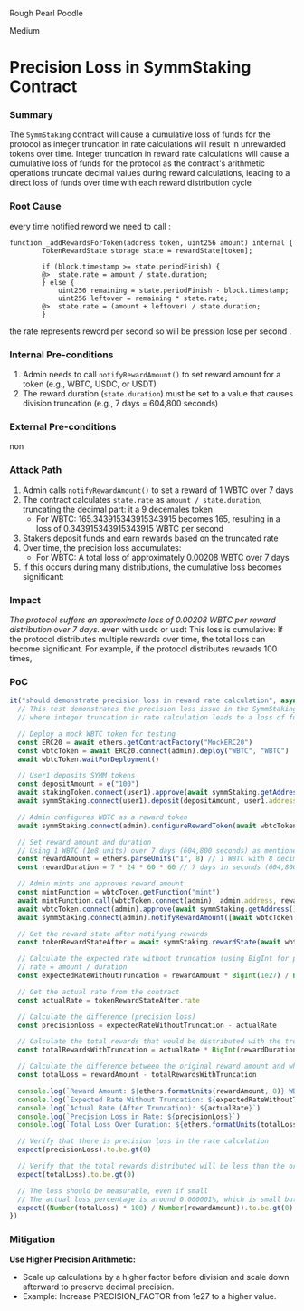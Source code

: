 Rough Pearl Poodle

Medium

# Precision Loss in SymmStaking Contract

### Summary

The `SymmStaking` contract will cause a cumulative loss of funds for the protocol as integer truncation in rate calculations will result in unrewarded tokens over time.
Integer truncation in reward rate calculations will cause a cumulative loss of funds for the protocol as the contract's arithmetic operations truncate decimal values during reward calculations, leading to a direct loss of funds over time with each reward distribution cycle

### Root Cause

every time notified reword we need to call :
```solidity
function _addRewardsForToken(address token, uint256 amount) internal {
		TokenRewardState storage state = rewardState[token];

		if (block.timestamp >= state.periodFinish) {
		@>	state.rate = amount / state.duration;
		} else {
			uint256 remaining = state.periodFinish - block.timestamp;
			uint256 leftover = remaining * state.rate;
		@>	state.rate = (amount + leftover) / state.duration;
		}
```
the rate represents reword per second so will be pression lose  per second .

### Internal Pre-conditions

1. Admin needs to call `notifyRewardAmount()` to set reward amount for a token (e.g., WBTC, USDC, or USDT)
2. The reward duration (`state.duration`) must be set to a value that causes division truncation (e.g., 7 days = 604,800 seconds)

### External Pre-conditions

non

### Attack Path

1. Admin calls `notifyRewardAmount()` to set a reward of 1 WBTC over 7 days
2. The contract calculates `state.rate` as `amount / state.duration`, truncating the decimal part: it a 9 decemales token 
   - For WBTC: 165.343915343915343915 becomes 165, resulting in a loss of 0.343915343915343915 WBTC per second
3. Stakers deposit funds and earn rewards based on the truncated rate
4. Over time, the precision loss accumulates:
   - For WBTC: A total loss of approximately 0.00208 WBTC over 7 days
5. If this occurs during many distributions, the cumulative loss becomes significant:


### Impact

*The protocol suffers an approximate loss of 0.00208 WBTC per reward distribution over 7 days.*
even with usdc or usdt 
This loss is cumulative: If the protocol distributes multiple rewards over time, the total loss can become significant. For example, if the protocol distributes rewards 100 times, 

### PoC

```typescript
it("should demonstrate precision loss in reward rate calculation", async function () {
  // This test demonstrates the precision loss issue in the SymmStaking contract
  // where integer truncation in rate calculation leads to a loss of funds over time

  // Deploy a mock WBTC token for testing
  const ERC20 = await ethers.getContractFactory("MockERC20")
  const wbtcToken = await ERC20.connect(admin).deploy("WBTC", "WBTC")
  await wbtcToken.waitForDeployment()

  // User1 deposits SYMM tokens
  const depositAmount = e("100")
  await stakingToken.connect(user1).approve(await symmStaking.getAddress(), depositAmount)
  await symmStaking.connect(user1).deposit(depositAmount, user1.address)

  // Admin configures WBTC as a reward token
  await symmStaking.connect(admin).configureRewardToken(await wbtcToken.getAddress(), true)

  // Set reward amount and duration
  // Using 1 WBTC (1e8 units) over 7 days (604,800 seconds) as mentioned in the audit report
  const rewardAmount = ethers.parseUnits("1", 8) // 1 WBTC with 8 decimals
  const rewardDuration = 7 * 24 * 60 * 60 // 7 days in seconds (604,800)

  // Admin mints and approves reward amount
  const mintFunction = wbtcToken.getFunction("mint")
  await mintFunction.call(wbtcToken.connect(admin), admin.address, rewardAmount)
  await wbtcToken.connect(admin).approve(await symmStaking.getAddress(), rewardAmount)
  await symmStaking.connect(admin).notifyRewardAmount([await wbtcToken.getAddress()], [rewardAmount])

  // Get the reward state after notifying rewards
  const tokenRewardStateAfter = await symmStaking.rewardState(await wbtcToken.getAddress())

  // Calculate the expected rate without truncation (using BigInt for precision)
  // rate = amount / duration
  const expectedRateWithoutTruncation = rewardAmount * BigInt(1e27) / BigInt(rewardDuration)

  // Get the actual rate from the contract
  const actualRate = tokenRewardStateAfter.rate

  // Calculate the difference (precision loss)
  const precisionLoss = expectedRateWithoutTruncation - actualRate

  // Calculate the total rewards that would be distributed with the truncated rate
  const totalRewardsWithTruncation = actualRate * BigInt(rewardDuration) / BigInt(1e27)

  // Calculate the difference between the original reward amount and what will actually be distributed
  const totalLoss = rewardAmount - totalRewardsWithTruncation

  console.log(`Reward Amount: ${ethers.formatUnits(rewardAmount, 8)} WBTC`)
  console.log(`Expected Rate Without Truncation: ${expectedRateWithoutTruncation}`)
  console.log(`Actual Rate (After Truncation): ${actualRate}`)
  console.log(`Precision Loss in Rate: ${precisionLoss}`)
  console.log(`Total Loss Over Duration: ${ethers.formatUnits(totalLoss, 8)} WBTC`)

  // Verify that there is precision loss in the rate calculation
  expect(precisionLoss).to.be.gt(0)

  // Verify that the total rewards distributed will be less than the original reward amount
  expect(totalLoss).to.be.gt(0)

  // The loss should be measurable, even if small
  // The actual loss percentage is around 0.000001%, which is small but accumulates over time
  expect((Number(totalLoss) * 100) / Number(rewardAmount)).to.be.gt(0) // Any loss is problematic when it accumulates
})
```

### Mitigation

 **Use Higher Precision Arithmetic:**
   - Scale up calculations by a higher factor before division and scale down afterward to preserve decimal precision.
   - Example: Increase PRECISION_FACTOR from 1e27 to a higher value.